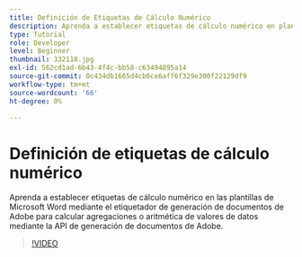 ```yaml
---
title: Definición de Etiquetas de Cálculo Numérico
description: Aprenda a establecer etiquetas de cálculo numérico en plantillas de Microsoft Word mediante el etiquetador de generación de documentos de Adobe para calcular agregaciones o aritmética de valores de datos mediante la API de generación de documentos de Adobe
type: Tutorial
role: Developer
level: Beginner
thumbnail: 332118.jpg
exl-id: 562cd1ad-6b43-4f4c-bb58-c63494895a14
source-git-commit: 0c434db1665d4cb6ce6aff6f329e300f22129df9
workflow-type: tm+mt
source-wordcount: '66'
ht-degree: 0%

---
```


# Definición de etiquetas de cálculo numérico

Aprenda a establecer etiquetas de cálculo numérico en las plantillas de Microsoft Word mediante el etiquetador de generación de documentos de Adobe para calcular agregaciones o aritmética de valores de datos mediante la API de generación de documentos de Adobe.

>[!VIDEO](https://video.tv.adobe.com/v/332118?hidetitle=true)
